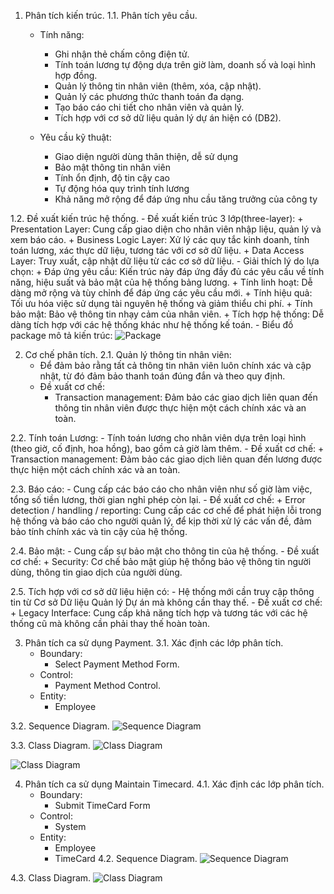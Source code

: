 1. Phân tích kiến trúc.
1.1. Phân tích yêu cầu.
    - Tính năng:
        + Ghi nhận thẻ chấm công điện tử.
        + Tính toán lương tự động dựa trên giờ làm, doanh số và loại hình hợp đồng.
        + Quản lý thông tin nhân viên (thêm, xóa, cập nhật).
        + Quản lý các phương thức thanh toán đa dạng.
        + Tạo báo cáo chi tiết cho nhân viên và quản lý.
        + Tích hợp với cơ sở dữ liệu quản lý dự án hiện có (DB2).

    - Yêu cầu kỹ thuật: 
        + Giao diện người dùng thân thiện, dễ sử dụng
        + Bảo mật thông tin nhân viên
        + Tính ổn định, độ tin cậy cao
        + Tự động hóa quy trình tính lương
        + Khả năng mở rộng để đáp ứng nhu cầu tăng trưởng của công ty  
        
1.2. Đề xuất kiến trúc hệ thống.
    - Đề xuất kiến trúc 3 lớp(three-layer):
        + Presentation Layer: Cung cấp giao diện cho nhân viên nhập liệu, quản lý và xem báo cáo.
        + Business Logic Layer: Xử lý các quy tắc kinh doanh, tính toán lương, xác thực dữ liệu, tương tác với cơ sở dữ liệu.
        + Data Access Layer: Truy xuất, cập nhật dữ liệu từ các cơ sở dữ liệu.
    - Giải thích lý do lựa chọn:
        + Đáp ứng yêu cầu: Kiến trúc này đáp ứng đầy đủ các yêu cầu về tính năng, hiệu suất và bảo mật của hệ thống bảng lương.
        + Tính linh hoạt: Dễ dàng mở rộng và tùy chỉnh để đáp ứng các yêu cầu mới.
        + Tính hiệu quả: Tối ưu hóa việc sử dụng tài nguyên hệ thống và giảm thiểu chi phí.
        + Tính bảo mật: Bảo vệ thông tin nhạy cảm của nhân viên.
        + Tích hợp hệ thống: Dễ dàng tích hợp với các hệ thống khác như hệ thống kế toán.
    - Biểu đồ package mô tả kiến trúc:
        ![Package](https://www.planttext.com/api/plantuml/png/T591RW8n3Bpd5L7kNFg02YWjgWHIoweFi8m5KRF9okiWBQWlwu4dyOMci8Ymk-Je6S-CxPn-Z-DQW2MMJbM0tx0XRRxUZJuedHuwg6jjbc2zVWjSchpwMbOkD4HzP4LLO6dhF-gcF8srzPGeYx2ns77vW8Q3So_WC3gGm8DkI_19YWVyvkI9Btsvvmm4z0GnsNOCYyz5GRmZ_gUqZ1oVJPzo91SjS4lhw5AEmHbky7qNOMGhJQTf4cLBNYo2sE1D5mfizosInCxN6OsUUyjKlUsUMVdu3oXPsWU4Qsur9hzEV-KF003__mC0)

2. Cơ chế phân tích.
2.1. Quản lý thông tin nhân viên:
    - Để đảm bảo rằng tất cả thông tin nhân viên luôn chính xác và cập nhật, từ đó đảm bảo thanh toán đúng đắn và theo quy định.
    - Đề xuất cơ chế:
        + Transaction management: Đảm bảo các giao dịch liên quan đến thông tin nhân viên được thực hiện một cách chính xác và an toàn.

2.2. Tính toán Lương:
    - Tính toán lương cho nhân viên dựa trên loại hình (theo giờ, cố định, hoa hồng), bao gồm cả giờ làm thêm.
    - Đề xuất cơ chế:
        + Transaction management: Đảm bảo các giao dịch liên quan đến lương được thực hiện một cách chính xác và an toàn.

2.3. Báo cáo: 
    - Cung cấp các báo cáo cho nhân viên như số giờ làm việc, tổng số tiền lương, thời gian nghỉ phép còn lại.
    - Đề xuất cơ chế:
        + Error detection / handling / reporting: Cung cấp các cơ chế để phát hiện lỗi trong hệ thống và báo cáo cho người quản lý, 
                                                    để kịp thời xử lý các vấn đề, đảm bảo tính chính xác và tin cậy của hệ thống.

2.4. Bảo mật: 
    - Cung cấp sự bảo mật cho thông tin của hệ thống.
    - Đề xuất cơ chế:
        + Security: Cơ chế bảo mật giúp hệ thống bảo vệ thông tin người dùng, thông tin giao dịch của người dùng.

2.5. Tích hợp với cơ sở dữ liệu hiện có:
    - Hệ thống mới cần truy cập thông tin từ Cơ sở Dữ liệu Quản lý Dự án mà không cần thay thế.
    - Đề xuất cơ chế:
        + Legacy Interface: Cung cấp khả năng tích hợp và tương tác với các hệ thống cũ mà không cần phải thay thế hoàn toàn.

3. Phân tích ca sử dụng Payment.
3.1. Xác định các lớp phân tích.
    - Boundary:  
        + Select Payment Method Form.
    - Control: 
        + Payment Method Control.
    - Entity: 
        + Employee

3.2. Sequence Diagram.
![Sequence Diagram](https://www.planttext.com/api/plantuml/png/b9DDJiCm48NtFiMeAv3A1Rf0bVZPKLLK761YJubLssFi2IXdOy6Hk09nIoHQ4aYpIppplVV6ay_tZsKMJD9ufr0B9xZpqN5Bf2fkWi7KmeOSQLbZwod80qdDvfwJLvg397PmT79p-AXKpu6hwp720XxffQ4i80nvNmFnK0H-NwL6EWjqI7O1cqZQRjiJ3d0Koo6heQO2wzqkuDRcw70C01VHwXqqSGuUhPk3iQdODXGvMxcSc7ip61QTzAbwMPjXzgquKz0z_mTOCQ0njjX51pPiEqKiRv2wQNTsZIANQKYfH9egqrzTwR7XkMWcoddVFMa6wyIlrj0lm9YvuqcVQxF2i8E0dW230TIwssw1qFYAqlcU_wHHC6h2eZr5Wq90lUxFctgpKeEkELCuNP9bXoz_wnS0003__mC0)



3.3. Class Diagram. 
![Class Diagram](https://www.planttext.com/api/plantuml/png/T5DBRi8m4Dtd55u6gLm0HH6bi2ke4bBtGpm2g_wazWGfgdg4dgAhNg6ewg8duGIzGWr9J0pK6zipp_FUFDk_k--n8x1KAPaK4fnZCrLAKoEoB9jf4bJd-Kl23aDeOe8twoLPeTTCWy8eK4AjKDCSQMDYg08X_NpBkKNdejGAzDFYl18KXQaqBIgrGjjajaPmLfKS21_wF6b7STmDUc27D8zuEoWqspFin0kP8laJ0TXfkxcgQv2y9grlaI9ltiIZEDYJVP78YtOvkiAAaeJHKNoDD3sbqbRmoXY9e9bmZo05lsv3aBQi7Q7ockwC9cjaa7Gl76NTXUSCsvNhPQEsylX-NSyzRsXNA0rFg2lOjzcYCbiCsEPH3Vvdz0P44PSUEmiSms5-vls85PlzxaspF6axFs32WH5xhlQVxvh9dwyOSgtC1tZC63K__90_0000__y30000)

![Class Diagram](https://www.planttext.com/api/plantuml/png/f991JWCn34NtEOKlC1SOeQg5WeJKLaYLsBk9eL4JPnHxX2h4oLXm9AxG0AEedROhihFzdF_jvFlpQogAMViOZ0qe0ciAPFK9zv5ObwJRv1vIZl1ke9m6Nahmw5fOQ_RyEYIxOrnQM7ZHcpzYCY1UdZ7uqdYRKY1ays46nHEjkyIQKwXoyck7t0aqKe_eGubcpcKI6HKtoBiLHXgbqThKiwxwkA5SQzNJVUn2sXDL7pGapaRdyxkx_tYTanP4ZYrTUvAckRox5ZmhPRGgyEPrQovIfRjEsKBVELGICoLsFv_X0000__y30000)

4. Phân tích ca sử dụng Maintain Timecard.
4.1. Xác định các lớp phân tích.
    - Boundary:  
        + Submit TimeCard Form
    - Control: 
        + System    
    - Entity: 
        + Employee
        + TimeCard
4.2. Sequence Diagram.
![Sequence Diagram](https://www.planttext.com/api/plantuml/png/X9DDJiCm48NtFiLSe1Ve0XKLsB4XYFtKcJPM7Hl6uvQSZGL7uWfCqeJq9orPH8hopVFpy_FFr_SY2RBasXkq4XaUwtSV6oApYZcKo0qKULKxUNKrBP7BfyYriJ48Hmz5auHgGq6SD30WnWmYCBlhcJcyq4Uc960pimw0A6rR-W2qw23GmiAETdH9evUEQp-WZ9GWH07wT4aCw3EbjcH28GYq7tKe7Ayy69x3Wqll7fiHl4dP2dcZohbU4QVJVL_4DeU2F5avcm8C9UWUYQ6AMLKk9uzpB51ZaRy4K70omGxhLAdiTV-rDnoHH4ZTxwD3kktfd9umT9-IsuHUMAYpJfFaiiAWyMWn9QVHZCvCuc_eNQjrs2NW1br8vo5tlUb95riRrb9Aw-oljaOxg4gzwZxoLZslzOOGskfK_Qh4oLbTfPvnIw0LBMSn-CQGJtHiTOtEq_dqMCMYYdlOZJWnH-xgRHRwRc_sBm000F__0m00)


4.3. Class Diagram. 
![Class Diagram](https://www.planttext.com/api/plantuml/png/R9BFQiCm3CRlVWgJOo5XlVPKjcviiCEWetUbqJQ3_nHRXfRH9-kXZxHNc1BifCGrnk2Vq2Vfi_ykrtKWy1ID5diD8SXjR8sYJsNm2NptuhoHlqBogkKNNzwwbToIL_OxGHLse1NJH-SqWXLdaPLEWN3AtaVlqT8625UoFnCtS7nrqOSFzBoLOwcDYwt6IUdP7BGx8OvQc43HZGM3CuG6b9wn7oxuhdZEibQUVAn52HIr1kEAST1s1Gk3fuHt8WGKmqoO784UFBbjxyx3r7KoMIIl6MIlRb3E4QEFrRBg0zL3qoogARxcvlkVy0y00F__0m00)
